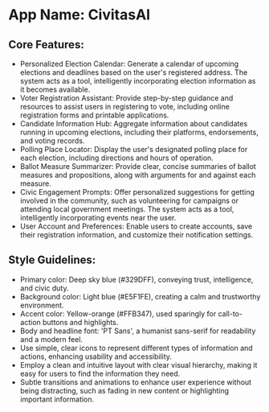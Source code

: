 # **App Name**: CivitasAI

## Core Features:

- Personalized Election Calendar: Generate a calendar of upcoming elections and deadlines based on the user's registered address. The system acts as a tool, intelligently incorporating election information as it becomes available.
- Voter Registration Assistant: Provide step-by-step guidance and resources to assist users in registering to vote, including online registration forms and printable applications.
- Candidate Information Hub: Aggregate information about candidates running in upcoming elections, including their platforms, endorsements, and voting records.
- Polling Place Locator: Display the user's designated polling place for each election, including directions and hours of operation. 
- Ballot Measure Summarizer: Provide clear, concise summaries of ballot measures and propositions, along with arguments for and against each measure.
- Civic Engagement Prompts: Offer personalized suggestions for getting involved in the community, such as volunteering for campaigns or attending local government meetings. The system acts as a tool, intelligently incorporating events near the user.
- User Account and Preferences: Enable users to create accounts, save their registration information, and customize their notification settings.

## Style Guidelines:

- Primary color: Deep sky blue (#329DFF), conveying trust, intelligence, and civic duty.
- Background color: Light blue (#E5F1FE), creating a calm and trustworthy environment.
- Accent color: Yellow-orange (#FFB347), used sparingly for call-to-action buttons and highlights.
- Body and headline font: 'PT Sans', a humanist sans-serif for readability and a modern feel.
- Use simple, clear icons to represent different types of information and actions, enhancing usability and accessibility.
- Employ a clean and intuitive layout with clear visual hierarchy, making it easy for users to find the information they need.
- Subtle transitions and animations to enhance user experience without being distracting, such as fading in new content or highlighting important information.